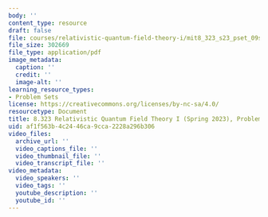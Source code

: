 ```yaml
---
body: ''
content_type: resource
draft: false
file: courses/relativistic-quantum-field-theory-i/mit8_323_s23_pset_09sol.pdf
file_size: 302669
file_type: application/pdf
image_metadata:
  caption: ''
  credit: ''
  image-alt: ''
learning_resource_types:
- Problem Sets
license: https://creativecommons.org/licenses/by-nc-sa/4.0/
resourcetype: Document
title: 8.323 Relativistic Quantum Field Theory I (Spring 2023), Problem Set 9 Solutions
uid: af1f563b-4c24-46ca-9cca-2228a296b306
video_files:
  archive_url: ''
  video_captions_file: ''
  video_thumbnail_file: ''
  video_transcript_file: ''
video_metadata:
  video_speakers: ''
  video_tags: ''
  youtube_description: ''
  youtube_id: ''
---
```

